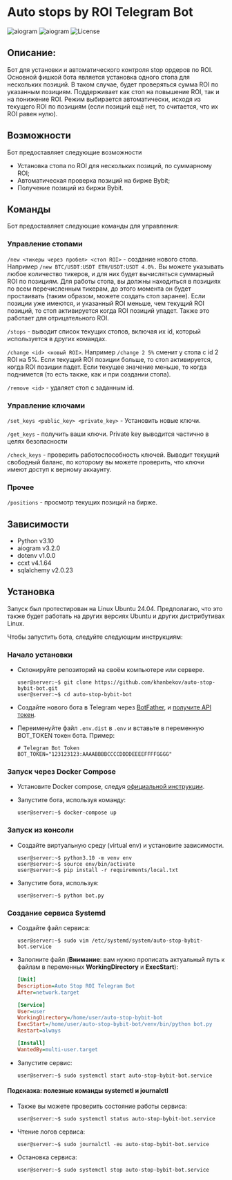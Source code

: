 # Auto stops by ROI Telegram Bot

![aiogram](https://img.shields.io/badge/python-v3.10-blue.svg?logo=python&logoColor=yellow) ![aiogram](https://img.shields.io/badge/aiogram-v3-blue.svg?logo=telegram) ![License](https://img.shields.io/badge/license-MIT-blue.svg)

## Описание:
Бот для установки и автоматического контроля stop ордеров по ROI. Основной фишкой бота является установка одного стопа для
нескольких позиций. В таком случае, будет проверяться сумма ROI по указанным позициям. Поддерживает как стоп на 
повышение ROI, так и на понижение ROI. Режим выбирается автоматически, исходя из текущего ROI по позициям 
(если позиций ещё нет, то считается, что их ROI равен нулю). 

## Возможности

Бот предоставляет следующие возможности

- Установка стопа по ROI для нескольких позиций, по суммарному ROI;
- Автоматическая проверка позиций на бирже Bybit;
- Получение позиций из биржи Bybit.

## Команды

Бот предоставляет следующие команды для управления:

### Управление стопами 

`/new <тикеры через пробел> <стоп ROI>` - создание нового стопа. Например `/new BTC/USDT:USDT ETH/USDT:USDT 4.0%.`
 Вы можете указывать любое количество тикеров, и для них будет вычисляться суммарный ROI по позициям.
 Для работы стопа, вы должны находиться в позициях по всем перечисленным тикерам, до этого момента он будет простаивать 
 (таким образом, можете создать стоп заранее). Если позиции уже имеются, и указанный ROI меньше, чем текущий ROI позиций, то стоп активируется когда ROI позиций упадет. Также это работает для отрицательного ROI.

`/stops` - выводит список текущих стопов, включая их id, который используется в других командах.

 `/change <id> <новый ROI>`. Например  `/change 2 5%` сменит у стопа с id 2 ROI на 5%. Если текущий ROI позиции 
 больше, то стоп активируется, когда ROI позиции падет. Если текущее значение меньше, то когда поднимется
 (то есть также, как и при создании стопа). 

 `/remove <id>` - удаляет стоп с заданным id.

### Управление ключами 

 `/set_keys <public_key> <private_key>` - Установить новые ключи. 

 `/get_keys` - получить ваши ключи. Private key выводится частично в целях безопасности

 `/check_keys` - проверить работоспособность ключей. Выводит текущий свободный баланс, по которому вы можете проверить, 
 что ключи имеют доступ к верному аккаунту.

### Прочее 

 `/positions` - просмотр текущих позиций на бирже.

## Зависимости

- Python v3.10
- aiogram v3.2.0
- dotenv v1.0.0
- ccxt v4.1.64
- sqlalchemy v2.0.23

## Установка
Запуск был протестирован на Linux Ubuntu 24.04. Предполагаю, что это также будет работать на других версиях Ubuntu 
и других дистрибутивах Linux.

Чтобы запустить бота, следуйте следующим инструкциям:

### Начало установки

- Склонируйте репозиторий на своём компьютере или сервере.

    ```console
    user@server:~$ git clone https://github.com/khanbekov/auto-stop-bybit-bot.git
    user@server:~$ cd auto-stop-bybit-bot
    ```

- Создайте нового бота в Telegram через [BotFather](https://t.me/BotFather), и [получите API токен](https://www.siteguarding.com/en/how-to-get-telegram-bot-api-token).

- Переименуйте файл `.env.dist` в `.env` и вставьте в переменную BOT_TOKEN токен бота. Пример:

    ```
    # Telegram Bot Token
    BOT_TOKEN="123123123:AAAABBBBCCCCDDDDEEEEFFFFGGGG"
    ```

### Запуск через Docker Compose
- Установите Docker сompose, следуя [официальной инструкции](https://docs.docker.com/compose/install/).

- Запустите бота, используя команду:

    ```console
    user@server:~$ docker-compose up
    ```

### Запуск из консоли

- Создайте виртуальную среду (virtual env) и установите зависимости.

    ```console
    user@server:~$ python3.10 -m venv env
    user@server:~$ source env/bin/activate
    user@server:~$ pip install -r requirements/local.txt
    ```

- Запустите бота, используя:

    ```console
    user@server:~$ python bot.py
    ```

### Создание сервиса Systemd
- Создайте файл сервиса:
    ```console
    user@server:~$ sudo vim /etc/systemd/system/auto-stop-bybit-bot.service
    ```
- Заполните файл 
(**Внимание**: вам нужно прописать актуальный путь к файлам в переменных 
**WorkingDirectory** и **ExecStart**):
    ```ini
    [Unit]
    Description=Auto Stop ROI Telegram Bot
    After=network.target
    
    [Service]
    User=user
    WorkingDirectory=/home/user/auto-stop-bybit-bot
    ExecStart=/home/user/auto-stop-bybit-bot/venv/bin/python bot.py
    Restart=always
    
    [Install]
    WantedBy=multi-user.target
    ```
- Запустите сервис:
    ```console
    user@server:~$ sudo systemctl start auto-stop-bybit-bot.service
    ```
#### Подсказка: полезные команды systemctl и journalctl

- Также вы можете проверить состояние работы сервиса:
    ```console
    user@server:~$ sudo systemctl status auto-stop-bybit-bot.service
    ```
- Чтение логов сервиса:
    ```console
    user@server:~$ sudo journalctl -eu auto-stop-bybit-bot.service
    ```
- Остановка сервиса:
    ```console
    user@server:~$ sudo systemctl stop auto-stop-bybit-bot.service
    ```

